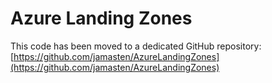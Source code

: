 # Azure Landing Zones

This code has been moved to a dedicated GitHub repository: [https://github.com/jamasten/AzureLandingZones](https://github.com/jamasten/AzureLandingZones)
